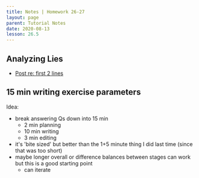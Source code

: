 ```yaml
---
title: Notes | Homework 26-27
layout: page
parent: Tutorial Notes
date: 2020-08-13
lesson: 26.5
---
```


## Analyzing Lies

* [Post re: first 2 lines](../analyzing_lies/01-birner-quote)

## 15 min writing exercise parameters

Idea:

* break answering Qs down into 15 min
  * 2 min planning
  * 10 min writing
  * 3 min editing
* it's 'bite sized' but better than the 1+5 minute thing I did last time (since that was too short)
* maybe longer overall or difference balances between stages can work but this is a good starting point
  * can iterate

### 